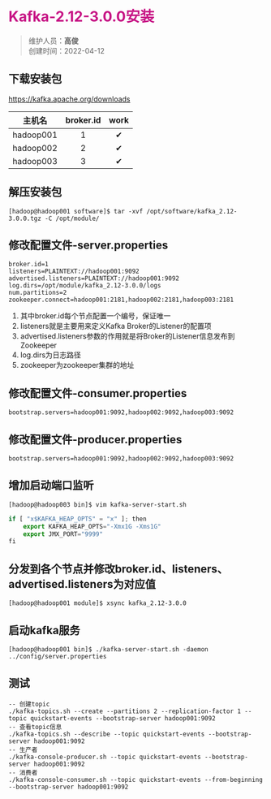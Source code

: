 # <font color=#C71585>Kafka-2.12-3.0.0安装</font>
>维护人员：**高俊**  
>创建时间：2022-04-12

## 下载安装包

https://kafka.apache.org/downloads

| 主机名     | broker.id     | work |
| :-------------: | :-------------: | :-------------: |
| hadoop001      | 1      | ✔ |
| hadoop002      | 2      | ✔ |
| hadoop003      | 3      | ✔ |

## 解压安装包
```
[hadoop@hadoop001 software]$ tar -xvf /opt/software/kafka_2.12-3.0.0.tgz -C /opt/module/
```
## 修改配置文件-server.properties
```
broker.id=1
listeners=PLAINTEXT://hadoop001:9092
advertised.listeners=PLAINTEXT://hadoop001:9092
log.dirs=/opt/module/kafka_2.12-3.0.0/logs
num.partitions=2
zookeeper.connect=hadoop001:2181,hadoop002:2181,hadoop003:2181
```
1.	其中broker.id每个节点配置一个编号，保证唯一  
2.	listeners就是主要用来定义Kafka Broker的Listener的配置项  
3.	advertised.listeners参数的作用就是将Broker的Listener信息发布到Zookeeper  
4.	log.dirs为日志路径  
5.	zookeeper为zookeeper集群的地址
## 修改配置文件-consumer.properties
```
bootstrap.servers=hadoop001:9092,hadoop002:9092,hadoop003:9092
```
## 修改配置文件-producer.properties
```
bootstrap.servers=hadoop001:9092,hadoop002:9092,hadoop003:9092
```
## 增加启动端口监听
```
[hadoop@hadoop003 bin]$ vim kafka-server-start.sh
```
```js
if [ "x$KAFKA_HEAP_OPTS" = "x" ]; then
    export KAFKA_HEAP_OPTS="-Xmx1G -Xms1G"
    export JMX_PORT="9999"
fi
```
## 分发到各个节点并修改broker.id、listeners、advertised.listeners为对应值
```
[hadoop@hadoop001 module]$ xsync kafka_2.12-3.0.0
```
## 启动kafka服务
```
[hadoop@hadoop001 bin]$ ./kafka-server-start.sh -daemon ../config/server.properties
```
## 测试
```
-- 创建topic
./kafka-topics.sh --create --partitions 2 --replication-factor 1 --topic quickstart-events --bootstrap-server hadoop001:9092
-- 查看topic信息
./kafka-topics.sh --describe --topic quickstart-events --bootstrap-server hadoop001:9092
-- 生产者
./kafka-console-producer.sh --topic quickstart-events --bootstrap-server hadoop001:9092
-- 消费者
./kafka-console-consumer.sh --topic quickstart-events --from-beginning --bootstrap-server hadoop001:9092
```
